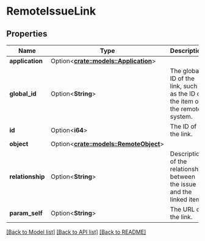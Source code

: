 # RemoteIssueLink

## Properties

Name | Type | Description | Notes
------------ | ------------- | ------------- | -------------
**application** | Option<[**crate::models::Application**](Application.md)> |  | [optional]
**global_id** | Option<**String**> | The global ID of the link, such as the ID of the item on the remote system. | [optional]
**id** | Option<**i64**> | The ID of the link. | [optional]
**object** | Option<[**crate::models::RemoteObject**](RemoteObject.md)> |  | [optional]
**relationship** | Option<**String**> | Description of the relationship between the issue and the linked item. | [optional]
**param_self** | Option<**String**> | The URL of the link. | [optional]

[[Back to Model list]](../README.md#documentation-for-models) [[Back to API list]](../README.md#documentation-for-api-endpoints) [[Back to README]](../README.md)


